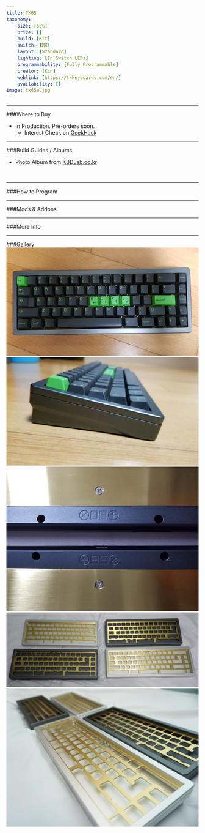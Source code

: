 ```yaml
---
title: TX65
taxonomy:
    size: [65%]
    price: []
    build: [Kit]
    switch: [MX]
    layout: [Standard]
    lighting: [In Switch LEDs]
    programmability: [Fully Programmable]
    creator: [Kin]
    weblink: [https://txkeyboards.com/en/]
    availability: []
image: tx65e.jpg
---
```


<a name="buy"></a>

---

###Where to Buy
- In Production. Pre-orders soon. 
   - Interest Check on [GeekHack](https://geekhack.org/index.php?topic=92924.0;all)

<a name="albums"></a>

---

###Build Guides / Albums
- Photo Album from [KBDLab.co.kr](http://kbdlab.co.kr/index.php?mid=board_Lsno50&page=2&document_srl=5048493)
<blockquote class="imgur-embed-pub" lang="en" data-id="a/auOYc"><a href="//imgur.com/auOYc"></a></blockquote><script async src="//s.imgur.com/min/embed.js" charset="utf-8"></script><br>

<a name="program"></a>

---

###How to Program


<a name="mods"></a>

---

###Mods &amp; Addons


<a name="misc"></a>

---

###More Info


<a name="gallery"></a>

---

###Gallery  
![](kbdlab.jpg)
![](kbdlab2.jpg)
![](teaser.jpg)
![](tx65-colors.jpg)
![](tx65-colors2.jpg)

